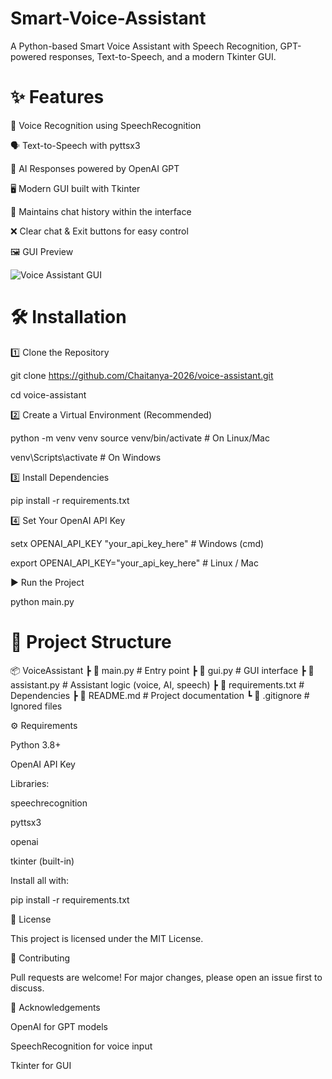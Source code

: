 # Smart-Voice-Assistant
A Python-based Smart Voice Assistant with Speech Recognition, GPT-powered responses, Text-to-Speech, and a modern Tkinter GUI.




# ✨ Features

🎤 Voice Recognition using SpeechRecognition

🗣 Text-to-Speech with pyttsx3

🤖 AI Responses powered by OpenAI GPT

🖥 Modern GUI built with Tkinter

📜 Maintains chat history within the interface

❌ Clear chat & Exit buttons for easy control


🖼️ GUI Preview

![Voice Assistant GUI](screenshot.png)


# 🛠️ Installation

1️⃣ Clone the Repository

git clone https://github.com/Chaitanya-2026/voice-assistant.git

cd voice-assistant

2️⃣ Create a Virtual Environment (Recommended)

python -m venv venv
source venv/bin/activate   # On Linux/Mac

venv\Scripts\activate      # On Windows

3️⃣ Install Dependencies

pip install -r requirements.txt

4️⃣ Set Your OpenAI API Key

setx OPENAI_API_KEY "your_api_key_here"   # Windows (cmd)

export OPENAI_API_KEY="your_api_key_here" # Linux / Mac

▶️ Run the Project

python main.py

# 📂 Project Structure

📦 VoiceAssistant
 ┣ 📜 main.py              # Entry point
 ┣ 📜 gui.py               # GUI interface
 ┣ 📜 assistant.py         # Assistant logic (voice, AI, speech)
 ┣ 📜 requirements.txt     # Dependencies
 ┣ 📜 README.md            # Project documentation
 ┗ 📜 .gitignore           # Ignored files



⚙️ Requirements

Python 3.8+

OpenAI API Key


Libraries:

speechrecognition

pyttsx3

openai

tkinter (built-in)

Install all with:

pip install -r requirements.txt

📜 License

This project is licensed under the MIT License.

🤝 Contributing

Pull requests are welcome! For major changes, please open an issue first to discuss.

🌟 Acknowledgements

OpenAI
 for GPT models

SpeechRecognition
 for voice input

Tkinter
 for GUI
